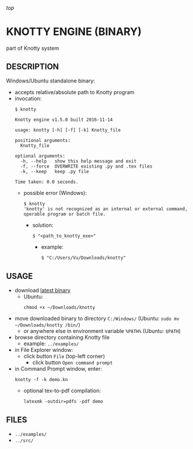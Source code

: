 <h6>top

# KNOTTY ENGINE (BINARY)
part of Knotty system

## DESCRIPTION
Windows/Ubuntu standalone binary:
- accepts relative/absolute path to Knotty program
- invocation:
  ```
  $ knotty

  Knotty engine v1.5.0 built 2016-11-14

  usage: knotty [-h] [-f] [-k] Knotty_file

  positional arguments:
    Knotty_file

  optional arguments:
    -h, --help   show this help message and exit
    -f, --force  OVERWRITE existing .py and .tex files
    -k, --keep   keep .py file

  Time taken: 0.0 seconds.

  ```
  - possible error (Windows):
    ```
    $ knotty
    'knotty' is not recognized as an internal or external command,
    operable program or batch file.

    ```
    - solution:
      ```
      $ "<path_to_knotty_exe>"

      ```
      - example:
        ```
        $ "C:/Users/Vu/Downloads/knotty"

        ```

## USAGE
- download [latest binary][linkReleases]
  - Ubuntu:
    ```
    chmod +x ~/Downloads/knotty
    
    ```
- move downloaded binary to directory `C:/Windows/`
  (Ubuntu: `sudo mv ~/Downloads/knotty /bin/`)
  - or anywhere else in environment variable `%PATH%`
    (Ubuntu: `$PATH`)
- browse directory containing Knotty file
  - example: `../examples/`
- in File Explorer window:
  - click button `File` (top-left corner)
    - click button `Open command prompt`
- in Command Prompt window, enter:
  ```
  knotty -f -k demo.kn

  ```
  - optional tex-to-pdf compilation:
    ```
    latexmk -outdir=pdfs -pdf demo

    ```

## FILES
- `../examples/`
- `../src/`

[linkReleases]:
https://github.com/vuphan314/Knotty/releases
